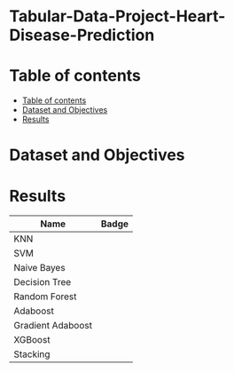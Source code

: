 # Tabular-Data-Project-Heart-Disease-Prediction

# Table of contents
- [Table of contents](#table-of-contents)
- [Dataset and Objectives](#dataset-and-objectives)
- [Results](#results)

# Dataset and Objectives

# Results

| Name              | Badge                                                                                     
|-------------------|-------                                      
| KNN               |          
| SVM               |
| Naive Bayes       |
| Decision Tree     |  
| Random Forest     |
| Adaboost          |
| Gradient Adaboost |
| XGBoost           |
| Stacking          |

